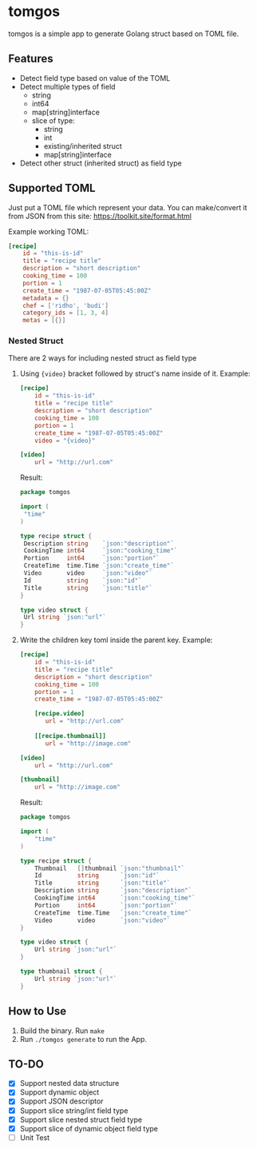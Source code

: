 # tomgos

tomgos is a simple app to generate Golang struct based on
TOML file.

## Features

- Detect field type based on value of the TOML
- Detect multiple types of field
    - string
    - int64
    - map[string]interface
    - slice of type:
        - string
        - int
        - existing/inherited struct
        - map[string]interface
- Detect other struct (inherited struct) as field type 

## Supported TOML

Just put a TOML file which represent your data. You can make/convert
it from JSON from this site: https://toolkit.site/format.html

Example working TOML:
```toml
[recipe]
    id = "this-is-id"
    title = "recipe title"
    description = "short description"
    cooking_time = 100
    portion = 1
    create_time = "1987-07-05T05:45:00Z"
    metadata = {}
    chef = ['ridho', 'budi']
    category_ids = [1, 3, 4]
    metas = [{}]
``` 

### Nested Struct
There are 2 ways for including nested struct as field type

1. Using `{video}` bracket followed by struct's name inside of it.
    Example:
    ```toml
    [recipe]
        id = "this-is-id"
        title = "recipe title"
        description = "short description"
        cooking_time = 100
        portion = 1
        create_time = "1987-07-05T05:45:00Z"
        video = "{video}"
    
    [video]
        url = "http://url.com"
    ``` 
   
   Result:
   ```go
   package tomgos
   
   import (
   	"time"
   )
   
   type recipe struct {
   	Description string    `json:"description"`
   	CookingTime int64     `json:"cooking_time"`
   	Portion     int64     `json:"portion"`
   	CreateTime  time.Time `json:"create_time"`
   	Video       video     `json:"video"`
   	Id          string    `json:"id"`
   	Title       string    `json:"title"`
   }
   
   type video struct {
   	Url string `json:"url"`
   }
   ```

2. Write the children key toml inside the parent key.
    Example:
    ```toml
    [recipe]
        id = "this-is-id"
        title = "recipe title"
        description = "short description"
        cooking_time = 100
        portion = 1
        create_time = "1987-07-05T05:45:00Z"
   
        [recipe.video]
           url = "http://url.com"
        
        [[recipe.thumbnail]]
           url = "http://image.com" 
    
    [video]
        url = "http://url.com"
    
    [thumbnail]
        url = "http://image.com"
    ``` 
   
    Result:
    ```go
    package tomgos
    
    import (
    	"time"
    )
    
    type recipe struct {
    	Thumbnail   []thumbnail `json:"thumbnail"`
    	Id          string      `json:"id"`
    	Title       string      `json:"title"`
    	Description string      `json:"description"`
    	CookingTime int64       `json:"cooking_time"`
    	Portion     int64       `json:"portion"`
    	CreateTime  time.Time   `json:"create_time"`
    	Video       video       `json:"video"`
    }
    
    type video struct {
    	Url string `json:"url"`
    }
    
    type thumbnail struct {
    	Url string `json:"url"`
    }
    ```


## How to Use

1. Build the binary. Run `make`
2. Run `./tomgos generate` to run the App.

## TO-DO

- [x] Support nested data structure
- [x] Support dynamic object
- [x] Support JSON descriptor
- [x] Support slice string/int field type
- [x] Support slice nested struct field type
- [x] Support slice of dynamic object field type
- [ ] Unit Test 